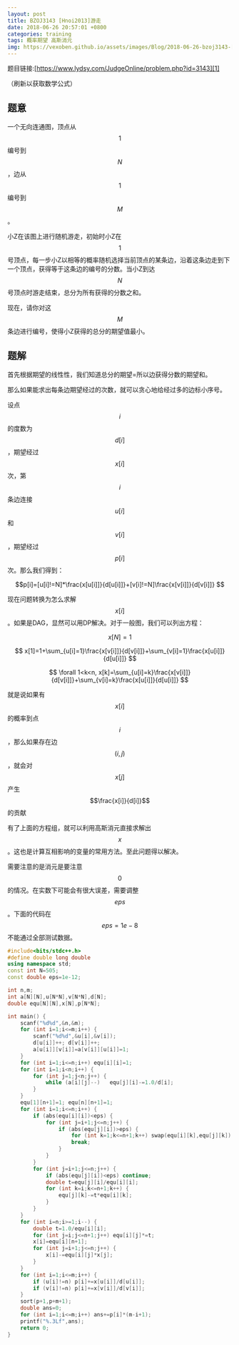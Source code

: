 ```yaml
---
layout: post
title: BZOJ3143 [Hnoi2013]游走
date: 2018-06-26 20:57:01 +0800
categories: training
tags: 概率期望 高斯消元
img: https://vexoben.github.io/assets/images/Blog/2018-06-26-bzoj3143-[hnoi2013]游走.JPG
---
```


题目链接:[https://www.lydsy.com/JudgeOnline/problem.php?id=3143][1]

（刷新以获取数学公式）

## **题意**

一个无向连通图，顶点从$$1$$编号到$$N$$，边从$$1$$编号到$$M$$。

小Z在该图上进行随机游走，初始时小Z在$$1$$号顶点，每一步小Z以相等的概率随机选择当前顶点的某条边，沿着这条边走到下一个顶点，获得等于这条边的编号的分数。当小Z到达$$N$$号顶点时游走结束，总分为所有获得的分数之和。

现在，请你对这$$M$$条边进行编号，使得小Z获得的总分的期望值最小。

## **题解**

首先根据期望的线性性，我们知道总分的期望=所以边获得分数的期望和。

那么如果能求出每条边期望经过的次数，就可以贪心地给经过多的边标小序号。

设点$$i$$的度数为$$d[i]$$，期望经过$$x[i]$$次，第$$i$$条边连接$$u[i]$$和$$v[i]$$，期望经过$$p[i]$$次。那么我们得到：

$$p[i]=[u[i]!=N]*\frac{x[u[i]]}{d[u[i]]}+[v[i]!=N]\frac{x[v[i]]}{d[v[i]]} $$

现在问题转换为怎么求解$$x[i]$$。如果是DAG，显然可以用DP解决。对于一般图，我们可以列出方程：

$$ x[N]=1 $$

$$ x[1]=1+\sum_{u[i]=1}\frac{x[v[i]]}{d[v[i]]}+\sum_{v[i]=1}\frac{x[u[i]]}{d[u[i]]} $$

$$ \forall 1<k<n, x[k]=\sum_{u[i]=k}\frac{x[v[i]]}{d[v[i]]}+\sum_{v[i]=k}\frac{x[u[i]]}{d[u[i]]} $$

就是说如果有$$x[i]$$的概率到点$$i$$，那么如果存在边$$(i,j)$$，就会对$$x[j]$$产生$$\frac{x[i]}{d[i]}$$的贡献

有了上面的方程组，就可以利用高斯消元直接求解出$$x$$。这也是计算互相影响的变量的常用方法。至此问题得以解决。

需要注意的是消元是要注意$$0$$的情况。在实数下可能会有很大误差，需要调整$$eps$$。下面的代码在$$eps=1e-8$$不能通过全部测试数据。

```cpp
#include<bits/stdc++.h>
#define double long double
using namespace std;
const int N=505;
const double eps=1e-12;

int n,m;
int a[N][N],u[N*N],v[N*N],d[N];
double equ[N][N],x[N],p[N*N];

int main() {
	scanf("%d%d",&n,&m);
	for (int i=1;i<=m;i++) {
		scanf("%d%d",&u[i],&v[i]);
		d[u[i]]++; d[v[i]]++;
		a[u[i]][v[i]]=a[v[i]][u[i]]=1;
	}
	for (int i=1;i<=n;i++) equ[i][i]=1;
	for (int i=1;i<n;i++) {
		for (int j=1;j<n;j++) {
			while (a[i][j]--)	equ[j][i]-=1.0/d[i];
		}
	}
	equ[1][n+1]=1; equ[n][n+1]=1;
	for (int i=1;i<=n;i++) {
		if (abs(equ[i][i])<eps) {
			for (int j=i+1;j<=n;j++) {
				if (abs(equ[j][i])>eps) {
					for (int k=1;k<=n+1;k++) swap(equ[i][k],equ[j][k]);
					break;
				}
			}
		}
		for (int j=i+1;j<=n;j++) {
			if (abs(equ[j][i])<eps) continue;
			double t=equ[j][i]/equ[i][i];
			for (int k=i;k<=n+1;k++) {
				equ[j][k]-=t*equ[i][k];
			}
		}
	}
	for (int i=n;i>=1;i--) {
		double t=1.0/equ[i][i];
		for (int j=i;j<=n+1;j++) equ[i][j]*=t;
		x[i]=equ[i][n+1];
		for (int j=i+1;j<=n;j++) {
			x[i]-=equ[i][j]*x[j];
		}
	}
	for (int i=1;i<=m;i++) {
		if (u[i]!=n) p[i]+=x[u[i]]/d[u[i]];
		if (v[i]!=n) p[i]+=x[v[i]]/d[v[i]];
	}
	sort(p+1,p+m+1);
	double ans=0;
	for (int i=1;i<=m;i++) ans+=p[i]*(m-i+1);
	printf("%.3Lf",ans);
	return 0;
}
```

[1]:https://www.lydsy.com/JudgeOnline/problem.php?id=3143